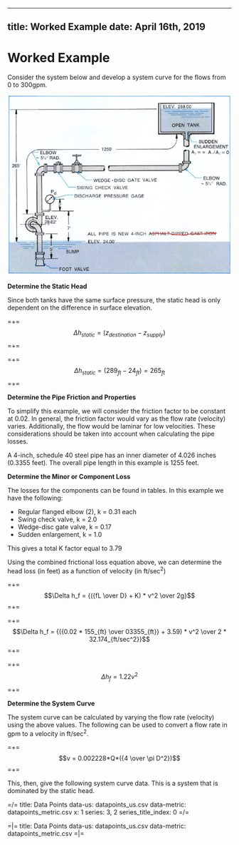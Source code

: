 -----
title:   Worked Example
date:  April 16th, 2019
-----

# Worked Example
Consider the system below and develop a system curve for the flows from 0 to 300gpm.

![System Curve](system-curves-001.png "System Curve")

**Determine the Static Head**

Since both tanks have the same surface pressure, the static head is only dependent on the difference in surface elevation.

=+=
$$\Delta h_{static} = (z_{destination}-z_{supply}) $$
=+=

=+=
$$\Delta h_{static} = (289_{ft}-24_{ft}) = 265_{ft} $$
=+=

**Determine the Pipe Friction and Properties**

To simplify this example, we will consider the friction factor to be constant at 0.02. In general, the friction factor would vary as the flow rate (velocity) varies. Additionally, the flow would be laminar for low velocities. These considerations should be taken into account when calculating the pipe losses.

A 4-inch, schedule 40 steel pipe has an inner diameter of 4.026 inches (0.3355 feet). The overall pipe length in this example is 1255 feet.

**Determine the Minor or Component Loss**

The losses for the components can be found in tables. In this example we have the following:

- Regular flanged elbow (2), k = 0.31 each
- Swing check valve, k = 2.0
- Wedge-disc gate valve, k = 0.17
- Sudden enlargement, k = 1.0

This gives a total K factor equal to 3.79

Using the combined frictional loss equation above, we can determine the head loss (in feet) as a function of velocity (in ft/sec<sup>2</sup>)

=+=
$$\Delta h_f = {({fL \over D} + K) * v^2 \over 2g}$$
=+=

=+=
$$\Delta h_f = {({0.02 * 155_{ft} \over 03355_{ft}} + 3.59) * v^2 \over 2 * 32.174_{ft/sec^2}}$$
=+=

=+=
$$\Delta h_f = 1.22v^2$$
=+=

**Determine the System Curve**

The system curve can be calculated by varying the flow rate (velocity) using the above values. The following can be used to convert a flow rate in gpm to a velocity in ft/sec<sup>2</sup>.

=+=
$$v = 0.002228*Q*({4 \over \pi D^2})$$
=+=

This, then, give the following system curve data. This is a system that is dominated by the static head.

=/=
title: Data Points
data-us: datapoints_us.csv
data-metric: datapoints_metric.csv
x: 1
series: 3, 2
series_title_index: 0
=/=


=|=
title: Data Points
data-us: datapoints_us.csv
data-metric: datapoints_metric.csv
=|=

